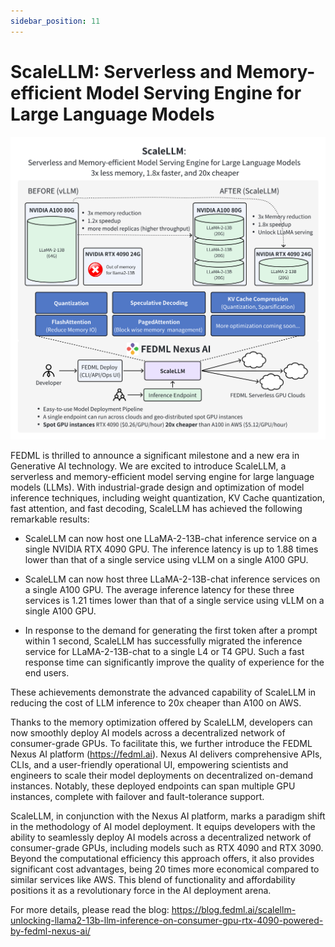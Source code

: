 ```yaml
---
sidebar_position: 11
---
```


# ScaleLLM: Serverless and Memory-efficient Model Serving Engine for Large Language Models 

![GeoDistributed.jpg](pics/scalellm/main.png)

FEDML is thrilled to announce a significant milestone and a new era in Generative AI technology. We are excited to introduce ScaleLLM, a serverless and memory-efficient model serving engine for large language models (LLMs). With industrial-grade design and optimization of model inference techniques, including weight quantization, KV Cache quantization, fast attention, and fast decoding, ScaleLLM has achieved the following remarkable results:


- ScaleLLM can now host one LLaMA-2-13B-chat inference service on a single NVIDIA RTX 4090 GPU. The inference latency is up to 1.88 times lower than that of a single service using vLLM on a single A100 GPU.

- ScaleLLM can now host three LLaMA-2-13B-chat inference services on a single A100 GPU. The average inference latency for these three services is 1.21 times lower than that of a single service using vLLM on a single A100 GPU.

- In response to the demand for generating the first token after a prompt within 1 second, ScaleLLM has successfully migrated the inference service for LLaMA-2-13B-chat to a single L4 or T4 GPU. Such a fast response time can significantly improve the quality of experience for the end users.

These achievements demonstrate the advanced capability of ScaleLLM in reducing the cost of LLM inference to 20x cheaper than A100 on AWS.

Thanks to the memory optimization offered by ScaleLLM, developers can now smoothly deploy AI models across a decentralized network of consumer-grade GPUs. To facilitate this, we further introduce the FEDML Nexus AI platform (https://fedml.ai). Nexus AI delivers comprehensive APIs, CLIs, and a user-friendly operational UI, empowering scientists and engineers to scale their model deployments on decentralized on-demand instances. Notably, these deployed endpoints can span multiple GPU instances, complete with failover and fault-tolerance support.

ScaleLLM, in conjunction with the Nexus AI platform, marks a paradigm shift in the methodology of AI model deployment. It equips developers with the ability to seamlessly deploy AI models across a decentralized network of consumer-grade GPUs, including models such as RTX 4090 and RTX 3090. Beyond the computational efficiency this approach offers, it also provides significant cost advantages, being 20 times more economical compared to similar services like AWS. This blend of functionality and affordability positions it as a revolutionary force in the AI deployment arena.

For more details, please read the blog: https://blog.fedml.ai/scalellm-unlocking-llama2-13b-llm-inference-on-consumer-gpu-rtx-4090-powered-by-fedml-nexus-ai/
